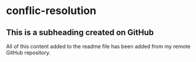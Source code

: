 # conflic-resolution

## This is a subheading created on GitHub

  All of this content added to the readme file has been added from my remote GitHub repository.